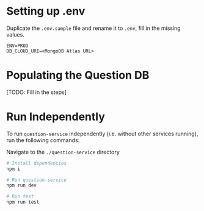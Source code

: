 # Setting up .env

Duplicate the `.env.sample` file and rename it to `.env`, fill in the missing values.

```text
ENV=PROD
DB_CLOUD_URI=<MongoDB Atlas URL>
```

# Populating the Question DB

[TODO: Fill in the steps]

# Run Independently

To run `question-service` independently (i.e. without other services running), run the following commands:

Navigate to the `./question-service` directory

```bash
# Install dependencies
npm i

# Run question-service
npm run dev

# Run test
npm run test
```
